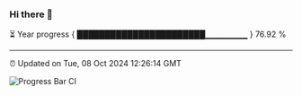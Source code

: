### Hi there 👋

⏳ Year progress { ███████████████████████▁▁▁▁▁▁▁ } 76.92 %

---

⏰ Updated on Tue, 08 Oct 2024 12:26:14 GMT

![Progress Bar CI](https://github.com/liununu/liununu/workflows/Progress%20Bar%20CI/badge.svg)
